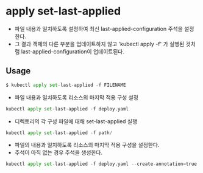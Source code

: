 # apply set-last-applied

- 파일 내용과 일치하도록 설정하여 최신 last-applied-configuration 주석을 설정한다. 
- 그 결과 객체의 다른 부분을 업데이트하지 않고 'kubectl apply -f' 가 실행된 것처럼 last-applied-configuration이 업데이트된다. 

## Usage

```py
$ kubectl apply set-last-applied -f FILENAME
```

- 파일 내용과 일치하도록 리소스의 마지막 적용 구성 설정 

```py
kubectl apply set-last-applied -f deploy.yaml
```

- 디렉토리의 각 구성 파일에 대해 set-last-applied 실행 

```py
kubectl apply set-last-applied -f path/
```

- 파일의 내용과 일치하도록 리소스의 마지막 적용 구성을 설정한다. 
- 주석이 아직 없는 경우 주석을 생성한다. 

```py
kubectl apply set-last-applied -f deploy.yaml --create-annotation=true
```
